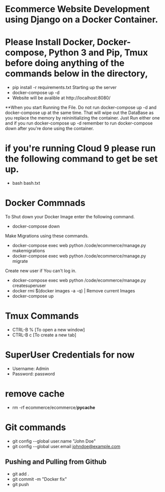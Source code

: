 # Ecommerce Website Development using Django on a Docker Container.

# Please Install Docker, Docker-compose, Python 3 and Pip, Tmux before doing anything of the commands below in the directory,

- pip install -r requirements.txt
  Starting up the server
- docker-compose up -d
- Website will be avalible at http://localhost:8080/

**When you start Running the File.
Do not run docker-compose up -d and docker-compose up at the same time. That will wipe out the DataBase as you replace the memory by reininitializing the container.
Just Run either one and if you run docker-compose up -d remember to run docker-compose down after you're done using the container.

# if you're running Cloud 9 please run the following command to get be set up.
- bash bash.txt
# Docker Commnads

To Shut down your Docker Image enter the following command.

- docker-compose down

Make Migrations using these commands.

- docker-compose exec web python /code/ecommerce/manage.py makemigrations
- docker-compose exec web python /code/ecommerce/manage.py migrate

Create new user if You can't log in.

- docker-compose exec web python /code/ecommerce/manage.py createsuperuser
- docker rmi \$(docker images -a -q) | Remove current Images
- docker-compose up

# Tmux Commands
- CTRL-B % [To open a new window]
- CTRL-B c [To create a new tab]

# SuperUser Credentials for now

- Username: Admin
- Password: password

# remove cache

- rm -rf ecommerce/ecommerce/**pycache**

# Git commands

- git config --global user.name "John Doe"
- git config --global user.email johndoe@example.com
## Pushing and Pulling from Github
- git add .
- git commit -m "Docker fix"
- git push
